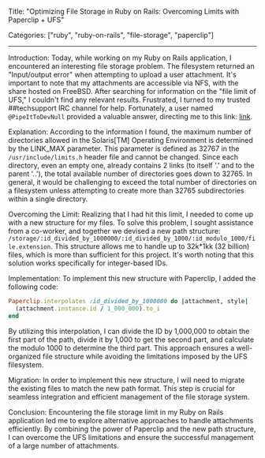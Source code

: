 Title: "Optimizing File Storage in Ruby on Rails: Overcoming Limits with Paperclip + UFS"

Categories: ["ruby", "ruby-on-rails", "file-storage", "paperclip"]

---

Introduction:
Today, while working on my Ruby on Rails application, I encountered an interesting file storage problem. The filesystem returned an "Input/output error" when attempting to upload a user attachment. It's important to note that my attachments are accessible via NFS, with the share hosted on FreeBSD. After searching for information on the "file limit of UFS," I couldn't find any relevant results. Frustrated, I turned to my trusted ##techsupport IRC channel for help. Fortunately, a user named `@PipeItToDevNull` provided a valuable answer, directing me to this link: [link](http://www.tek-tips.com/viewthread.cfm?qid=1484502).

Explanation:
According to the information I found, the maximum number of directories allowed in the Solaris[TM] Operating Environment is determined by the LINK_MAX parameter. This parameter is defined as 32767 in the `/usr/include/limits.h` header file and cannot be changed. Since each directory, even an empty one, already contains 2 links (to itself '.' and to the parent '..'), the total available number of directories goes down to 32765. In general, it would be challenging to exceed the total number of directories on a filesystem unless attempting to create more than 32765 subdirectories within a single directory.

Overcoming the Limit:
Realizing that I had hit this limit, I needed to come up with a new structure for my files. To solve this problem, I sought assistance from a co-worker, and together we devised a new path structure: `/storage/:id_divided_by_1000000/:id_divided_by_1000/:id_modulo_1000/file.extension`. This structure allows me to handle up to 32k*1kk (32 billion) files, which is more than sufficient for this project. It's worth noting that this solution works specifically for integer-based IDs.

Implementation:
To implement this new structure with Paperclip, I added the following code:

```ruby
Paperclip.interpolates :id_divided_by_1000000 do |attachment, style|
  (attachment.instance.id / 1_000_000).to_i
end
```

By utilizing this interpolation, I can divide the ID by 1,000,000 to obtain the first part of the path, divide it by 1,000 to get the second part, and calculate the modulo 1000 to determine the third part. This approach ensures a well-organized file structure while avoiding the limitations imposed by the UFS filesystem.

Migration:
In order to implement this new structure, I will need to migrate the existing files to match the new path format. This step is crucial for seamless integration and efficient management of the file storage system.

Conclusion:
Encountering the file storage limit in my Ruby on Rails application led me to explore alternative approaches to handle attachments efficiently. By combining the power of Paperclip and the new path structure, I can overcome the UFS limitations and ensure the successful management of a large number of attachments.